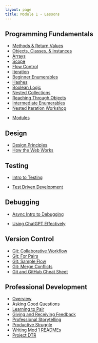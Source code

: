 ```yaml
---
layout: page
title: Module 1 - Lessons
---
```


<!-- Comment the following lessons in as they are updated and deemed ready to go! -->

## Programming Fundamentals
* [Methods & Return Values](./methods_and_return_values)
* [Objects, Classes, & Instances](./objects_classes_instances)
* [Arrays](./arrays)
* [Scope](./scope)
* [Flow Control](./flow_control)
* [Iteration](./iteration)
* [Beginner Enumerables](./beginner_enumerables)
* [Hashes](./hashes)
* [Boolean Logic](./boolean_logic)
* [Nested Collections](./nested_collections)
* [Reaching Through Objects](./reaching_through_objects)
* [Intermediate Enumerables](./intermediate_enumerables)
* [Nested Iteration Workshop](./nested_iteration_workshop)
<!-- * [Class Methods](./class_methods) -->
* [Modules](./modules)
<!-- * [Inheritance](./inheritance) -->
<!-- * [CSV Workshop](./csv_walkthrough) -->
<!-- * [Ruby Object Model](./ruby_object_model) -->

## Design
* [Design Principles](./design_principles)
* [How the Web Works](./intro_to_how_the_web_works)

## Testing
* [Intro to Testing](./intro_to_testing)
<!-- * [Mocks & Stubs](./mocks_stubs) -->
* [Test Driven Development](./test_driven_development)

## Debugging
* [Async Intro to Debugging](./debugging_prework.md)
<!-- * [Debugging Techniques](./debugging_techniques) -->
* [Using ChatGPT Effectively](./chatgpt)

## Version Control
* [Git: Collaborative Workflow](./git_collaboration)
* [Git: For Pairs](./git_for_pairs)
* [Git: Sample Flow](./git_sample_flow)
* [Git: Merge Conflicts](./git_merge_conflicts)
* [Git and GitHub Cheat Sheet](./git_cheatsheet)

## Professional Development
* [Overview](./pd_overview)
* [Asking Good Questions](https://docs.google.com/presentation/d/e/2PACX-1vQEDGBpYDQA6_hBHfWcjk4pUheFe2_bkYRPXF9b-YhNlua-oq4Y7WZCcIpOAuQfeaswRp414TIvIOXA/pub?start=false&loop=false&delayms=3000)
* [Learning to Pair](./learning_to_pair)
* [Giving and Receiving Feedback](https://docs.google.com/presentation/d/e/2PACX-1vQvHkaNO1HTKSrk7kCVhPftCu4vaBlWMEFVuej6LsAA7ICN2_QkO-GTAWNOwYDG0cepSSEBmHNcb8Ry/pub?start=false&loop=false&delayms=3000&slide=id.g1c505a3b55_0_0)
* [Professional Storytelling](https://docs.google.com/presentation/d/e/2PACX-1vT6pK3pGHy9HrnvW4FCwRGJXqbuDM76LRcA-a26mOo5t7wi2WXLy4T8VE3R7fM3wYgxS4uLZ4f1RtXu/pub?start=false&loop=false&delayms=3000)
* [Productive Struggle](./productive_struggle)
* [Writing Mod 1 READMEs](./writing_a_readme)
* [Project DTR](https://docs.google.com/document/d/1HFWSZExSWgGJdqLkEH4DXs-z1gZxMNkv4n1NO9U1eJU/edit?usp=sharing)